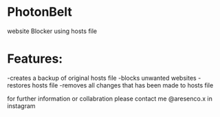 # PhotonBelt
website Blocker using hosts file

# Features:
-creates a backup of original hosts file
-blocks unwanted websites
-restores hosts file
-removes all changes that has been made to hosts file

for further information or collabration please contact me @aresenco.x in instagram 
